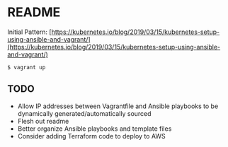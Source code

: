 # README

Initial Pattern: [https://kubernetes.io/blog/2019/03/15/kubernetes-setup-using-ansible-and-vagrant/](https://kubernetes.io/blog/2019/03/15/kubernetes-setup-using-ansible-and-vagrant/)

```
$ vagrant up
```


## TODO
- Allow IP addresses between Vagrantfile and Ansible playbooks to be dynamically generated/automatically sourced
- Flesh out readme
- Better organize Ansible playbooks and template files
- Consider adding Terraform code to deploy to AWS
